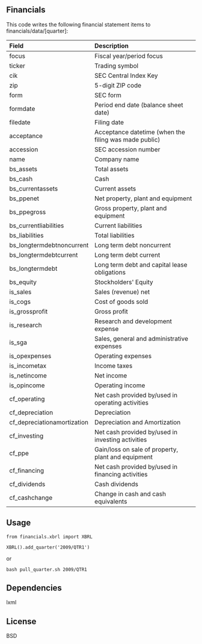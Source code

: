 ## Financials
This code writes the following financial statement items to financials/data/[quarter]:

| Field | Description |
| :--- | :--- |
| focus | Fiscal year/period focus |
| ticker | Trading symbol |
| cik | SEC Central Index Key |
| zip | 5-digit ZIP code |
| form | SEC form |
| formdate | Period end date (balance sheet date) |
| filedate | Filing date |
| acceptance | Acceptance datetime (when the filing was made public) |
| accession | SEC accession number |
| name | Company name |
| bs_assets | Total assets |
| bs_cash | Cash |
| bs_currentassets | Current assets |
| bs_ppenet | Net property, plant and equipment |
| bs_ppegross | Gross property, plant and equipment |
| bs_currentliabilities | Current liabilities |
| bs_liabilities | Total liabilities |
| bs_longtermdebtnoncurrent | Long term debt noncurrent |
| bs_longtermdebtcurrent | Long term debt current |
| bs_longtermdebt | Long term debt and capital lease obligations |
| bs_equity | Stockholders' Equity |
| is_sales | Sales (revenue) net |
| is_cogs | Cost of goods sold |
| is_grossprofit | Gross profit |
| is_research | Research and development expense |
| is_sga | Sales, general and administrative expenses |
| is_opexpenses | Operating expenses |
| is_incometax | Income taxes |
| is_netincome | Net income |
| is_opincome | Operating income |
| cf_operating | Net cash provided by/used in operating activities |
| cf_depreciation | Depreciation |
| cf_depreciationamortization | Depreciation and Amortization |
| cf_investing | Net cash provided by/used in investing activities |
| cf_ppe | Gain/loss on sale of property, plant and equipment |
| cf_financing | Net cash provided by/used in financing activities |
| cf_dividends | Cash dividends |
| cf_cashchange | Change in cash and cash equivalents |


## Usage
```
from financials.xbrl import XBRL

XBRL().add_quarter('2009/QTR1')
```
or
```
bash pull_quarter.sh 2009/QTR1
```

## Dependencies
lxml


## License
BSD

